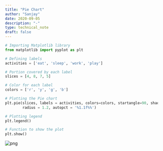 ```yaml
---
title: "Pie Chart"
author: "Sanjay"
date: 2020-09-05
description: "-"
type: technical_note
draft: false
---
```


```python
# Importing Matplotlib library
from matplotlib import pyplot as plt 
```


```python
# Defining labels 
activities = ['eat', 'sleep', 'work', 'play']
```


```python
# Portion covered by each label 
slices = [4, 8, 7, 5] 
```


```python
# Color for each label 
colors = ['r', 'y', 'g', 'b'] 
```


```python
# Plotting the Pie chart 
plt.pie(slices, labels = activities, colors=colors, startangle=90, shadow = True, explode = (0, 0, 0.1, 0), 
        radius = 1.2, autopct = '%1.1f%%') 

# Plotting legend 
plt.legend() 

# Function to show the plot 
plt.show() 
```


![png](Pie-Chart_5_0.png)

